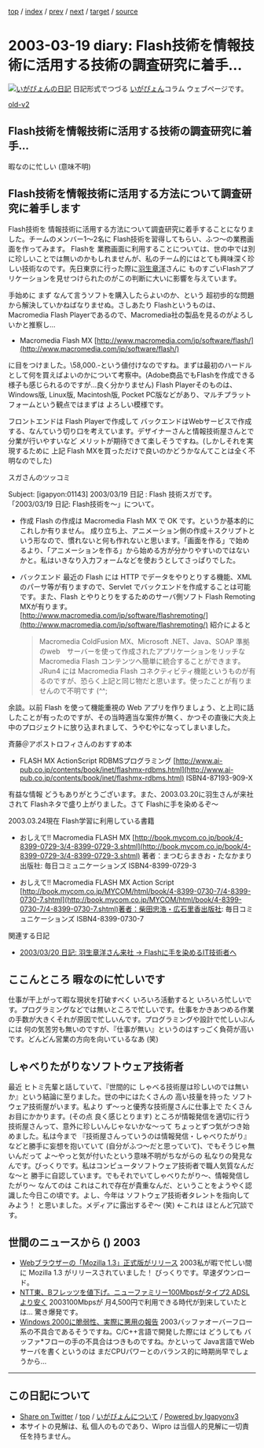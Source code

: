 [top](../index.html) 
 / [index](index.html) 
 / [prev](ig030312.html) 
 / [next](ig030320.html) 
 / [target](http://www.igapyon.jp/igapyon/diary/2003/ig030319.html) 
 / [source](https://github.com/igapyon/diary/blob/master/2003/ig030319.src.md) 

2003-03-19 diary: Flash技術を情報技術に活用する技術の調査研究に着手…
=====================================================================================================
[![いがぴょんの日記](http://www.igapyon.jp/igapyon/diary/images/iga200306s.jpg "いがぴょん")](http://www.igapyon.jp/igapyon/diary/memo/memoigapyon.html) 日記形式でつづる [いがぴょん](http://www.igapyon.jp/igapyon/diary/memo/memoigapyon.html)コラム ウェブページです。

[old-v2](ig030319-orig.html)

## Flash技術を情報技術に活用する技術の調査研究に着手…

暇なのに忙しい (意味不明)


## Flash技術を情報技術に活用する方法について調査研究に着手します

Flash技術を 情報技術に活用する方法について調査研究に着手することになりました。チームのメンバー1～2名に
Flash技術を習得してもらい、ふつ～の業務画面を作ってみます。
Flashを 業務画面に利用することについては、世の中では別に珍しいことでは無いのかもしれませんが、私のチーム的にはとても興味深く珍しい技術なのです。先日東京に行った際に[羽生章洋](http://d.hatena.ne.jp/habuakihiro/)さんに ものすごいFlashアプリケーションを見せつけられたのがこの判断に大いに影響を与えています。

手始めに まず なんて言うソフトを購入したらよいのか、という 超初歩的な問題から解決していかねばなりませぬ。さしあたり
Flashというものは、Macromedia Flash Playerであるので、Macromedia社の製品を見るのがよろしいかと推察し…

* Macromedia Flash MX
  [http://www.macromedia.com/jp/software/flash/](http://www.macromedia.com/jp/software/flash/)

に目をつけました。\58,000.-という値付けなのですね。まずは最初のハードルとして何を買えばよいのかについて考察中。(Adobe商品でもFlashを作成できる様子も感じられるのですが…良く分かりません)
Flash Playerそのものは、Windows版, Linux版, Macintosh版, Pocket PC版などがあり、マルチプラットフォームという観点ではまずは よろしい模様です。

フロントエンドは Flash Playerで作成して バックエンドはWebサービスで作成する、なんていう切り口を考えています。デザイナーさんと情報技術屋さんとで分業が行いやすいなど メリットが期待できて楽しそうですね。(しかしそれを実現するために 上記 Flash MXを買っただけで良いのかどうかなんてことは全く不明なのでした)

スガさんのツッコミ

Subject:  [igapyon:01143] 2003/03/19 日記 : Flash 技術スガです。「2003/03/19 日記: Flash技術を～」について。

* 作成
  Flash の作成は Macromedia Flash MX で OK です。というか基本的にこれしか有りません。
  成り立ち上、アニメーション側の作成＋スクリプトという形なので、慣れないと何も作れないと思います。「画面を作る」で始めるより、「アニメーションを作る」から始める方が分かりやすいのではないかと。私はいきなり入力フォームなどを使おうとしてさっぱりでした。
  
* バックエンド
  最近の Flash には HTTP でデータをやりとりする機能、XML のパーサ等が有りますので、Servlet
  でバックエンドを作成することは可能です。また、Flash とやりとりをするためのサーバ側ソフト
  Flash Remoting MXが有ります。
  [http://www.macromedia.com/jp/software/flashremoting/](http://www.macromedia.com/jp/software/flashremoting/)
  紹介によると
  > Macromedia ColdFusion MX、Microsoft .NET、Java、SOAP 準拠のweb　サーバーを使って作成されたアプリケーションをリッチな
  Macromedia Flash コンテンツへ簡単に統合することができます。
  JRun4 には Macromedia Flash コネクティビティ機能というものが有るのですが、恐らく上記と同じ物だと思います。使ったことが有りませんので不明です
  (^^;

余談。以前 Flash を使って機能重視の Web アプリを作りましょう、と上司に話したことが有ったのですが、その当時適当な案件が無く、かつその直後に大炎上中のプロジェクトに放り込まれまして、うやむやになってしまいました。

斉藤＠アポストロフィさんのおすすめ本

* FLASH MX ActionScript RDBMSプログラミング
  [http://www.ai-pub.co.jp/contents/book/inet/flashmx-rdbms.html](http://www.ai-pub.co.jp/contents/book/inet/flashmx-rdbms.html)
  ISBN4-87193-909-X

有益な情報 どうもありがとうございます。また、2003.03.20に羽生さんが来社されて Flashネタで盛り上がりました。さて Flashに手を染めるぞ～

2003.03.24現在 Flash学習に利用している書籍

* おしえて!! Macromedia FLASH MX
  [http://book.mycom.co.jp/book/4-8399-0729-3/4-8399-0729-3.shtml](http://book.mycom.co.jp/book/4-8399-0729-3/4-8399-0729-3.shtml)
  著者：まつむらまきお・たなかまり
  出版社: 毎日コミュニケーションズ
  ISBN4-8399-0729-3
  
* おしえて!! Macromedia FLASH MX Action Script
  [http://book.mycom.co.jp/MYCOM/html/book/4-8399-0730-7/4-8399-0730-7.shtml](http://book.mycom.co.jp/MYCOM/html/book/4-8399-0730-7/4-8399-0730-7.shtml)著者：柴田忠浩・広石里香出版社: 毎日コミュニケーションズ
  ISBN4-8399-0730-7

関連する日記

* [2003/03/20 日記: 羽生章洋さん来社 → Flashに手を染めるIT技術者へ](ig030320.html)

## ここんところ 暇なのに忙しいです

仕事が干上がって暇な現状を打破すべく いろいろ活動すると いろいろ忙しいです。プログラミングなどでは無いところで忙しいです。仕事をかきあつめる作業の手数が大きくそれが原因で忙しいんです。プログラミングや設計で忙しいぶんには 何の気苦労も無いのですが、『仕事が無い』というのはすっごく負荷が高いです。どんどん営業の方向を向いているなあ (笑)

## しゃべりたがりなソフトウェア技術者

最近 ヒトミ先輩と話していて、『世間的に しゃべる技術屋は珍しいのでは無いか』という結論に至りました。世の中にはたくさんの 高い技量を持った ソフトウェア技術屋がいます。私より ず～っと優秀な技術屋さんに仕事上で たくさん お目にかかります。(その点 良く感じとります) ところが情報発信を適切に行う技術屋さんって、意外に珍しいんじゃないかな～って ちょっとずつ気がつき始めました。私は今まで  『技術屋さんっていうのは情報発信・しゃべりたがり』などと勝手に妄想を抱いていて
(自分がふつ～だと思っていて)、でもそうじゃ無いんだって よ～やっと気が付いたという意味不明がちながらの 私なりの発見なんです。びっくりです。私はコンピュータソフトウェア技術者で職人気質なんだな～と 勝手に自認しています。でもそれでいてしゃべりたがり～、情報発信したがり～ なんてのは これはこれで存在が貴重なんだ、ということをようやく認識した今日この頃です。よし、今年は ソフトウェア技術者タレントを指向してみよう！ と思いました。メディアに露出するぞ～
(笑) ←これは ほとんど冗談です。

## 世間のニュースから () 2003

* [Webブラウザーの「Mozilla 1.3」正式版がリリース](http://internet.watch.impress.co.jp/www/article/2003/0314/mozilla.htm)  2003私が暇で忙しい間に Mozilla 1.3 がリリースされていました！ びっくりです。早速ダウンロード。
* [NTT東、Bフレッツを値下げ。ニューファミリー100Mbpsがタイプ2 ADSLより安く](http://www.zdnet.co.jp/broadband/0303/18/lp07.html)  2003100Mbpsが 月4,500円で利用できる時代が到来していたとは… 驚き爆発です。
* [Windows 2000に脆弱性、実際に悪用の報告](http://www.zdnet.co.jp/news/0303/18/nebt_18.html)  2003バッファオーバーフロー系の不具合であるそうですね。C/C++言語で開発した際には どうしても バッファ*フローの手の不具合はつきものですね。かといって Java言語でWebサーバを書くというのは まだCPUパワーとのバランス的に時期尚早でしょうから…


----------------------------------------------------------------------------------------------------

## この日記について

* [Share on Twitter](https://twitter.com/intent/tweet?hashtags=igapyon%2Cdiary%2C%E3%81%84%E3%81%8C%E3%81%B4%E3%82%87%E3%82%93&text=Flash%E6%8A%80%E8%A1%93%E3%82%92%E6%83%85%E5%A0%B1%E6%8A%80%E8%A1%93%E3%81%AB%E6%B4%BB%E7%94%A8%E3%81%99%E3%82%8B%E6%8A%80%E8%A1%93%E3%81%AE%E8%AA%BF%E6%9F%BB%E7%A0%94%E7%A9%B6%E3%81%AB%E7%9D%80%E6%89%8B%E2%80%A6&url=http%3A%2F%2Fwww.igapyon.jp%2Figapyon%2Fdiary%2F2003%2Fig030319.html) / [top](../index.html) / [いがぴょんについて](http://www.igapyon.jp/igapyon/diary/memo/memoigapyon.html) / [Powered by Igapyonv3](https://github.com/igapyon/igapyonv3)
* 本サイトの見解は、私 個人のものであり、Wipro は当個人的見解に一切責任を持ちません。 
